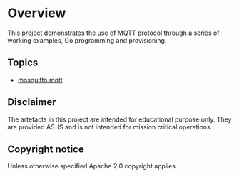 # Overview

This project demonstrates the use of MQTT protocol through a series of working examples, Go programming and provisioning.

## Topics

* [mosquitto mqtt](./docs/mosquito.md)

## Disclaimer

The artefacts in this project are intended for educational purpose only. They are provided AS-IS and is not intended for mission critical operations.

## Copyright notice

Unless otherwise specified Apache 2.0 copyright applies.

